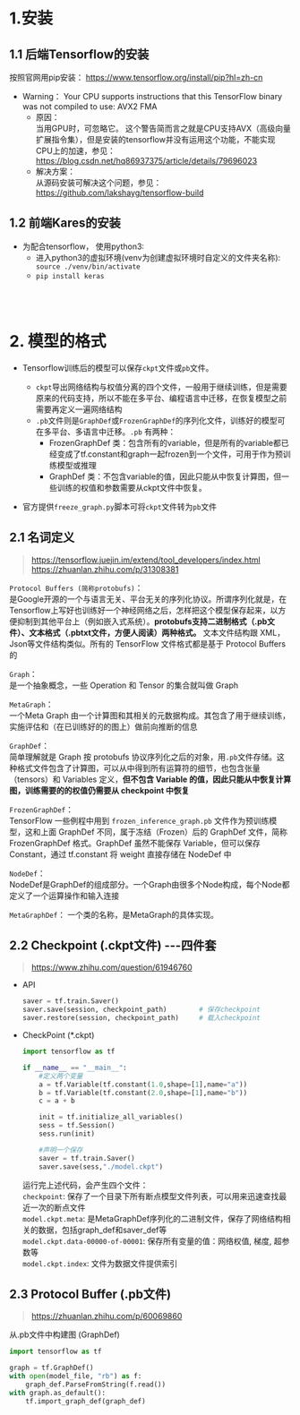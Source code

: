 # 1.安装
## 1.1 后端Tensorflow的安装
按照官网用pip安装： https://www.tensorflow.org/install/pip?hl=zh-cn  
* Warning： Your CPU supports instructions that this TensorFlow binary was not compiled to use: AVX2 FMA
  * 原因：  
  当用GPU时，可忽略它。 这个警告简而言之就是CPU支持AVX（高级向量扩展指令集），但是安装的tensorflow并没有运用这个功能，不能实现CPU上的加速，参见： 
  https://blog.csdn.net/hq86937375/article/details/79696023
  * 解决方案：  
  从源码安装可解决这个问题，参见：https://github.com/lakshayg/tensorflow-build

## 1.2 前端Kares的安装
* 为配合tensorflow， 使用python3: 
  * 进入python3的虚拟环境(venv为创建虚拟环境时自定义的文件夹名称):` source ./venv/bin/activate`
  * `pip install keras`

<br><br>

# 2. 模型的格式
* Tensorflow训练后的模型可以保存`ckpt`文件或`pb`文件。
    * `ckpt`导出网络结构与权值分离的四个文件，一般用于继续训练，但是需要原来的代码支持，所以不能在多平台、编程语言中迁移，在恢复模型之前需要再定义一遍网络结构
    * `.pb`文件则是`GraphDef`或`FrozenGraphDef`的序列化文件，训练好的模型可在多平台、多语言中迁移。`.pb` 有两种：
        * FrozenGraphDef 类：包含所有的variable，但是所有的variable都已经变成了tf.constant和graph一起frozen到一个文件，可用于作为预训练模型或推理
        * GraphDef 类：不包含variable的值，因此只能从中恢复计算图，但一些训练的权值和参数需要从ckpt文件中恢复。

* 官方提供`freeze_graph.py`脚本可将`ckpt`文件转为`pb`文件
## 2.1 名词定义
> https://tensorflow.juejin.im/extend/tool_developers/index.html
> https://zhuanlan.zhihu.com/p/31308381

`Protocol Buffers (简称protobufs)`：  
是Google开源的一个与语言无关、平台无关的序列化协议。所谓序列化就是，在Tensorflow上写好也训练好一个神经网络之后，怎样把这个模型保存起来，以方便抑制到其他平台上（例如嵌入式系统）。**protobufs支持二进制格式（.pb文件）、文本格式（.pbtxt文件，方便人阅读）两种格式。** 文本文件结构跟 XML，Json等文件结构类似。所有的 TensorFlow 文件格式都是基于 Protocol Buffers的

`Graph`：  
是一个抽象概念，一些 Operation 和 Tensor 的集合就叫做 Graph

`MetaGraph`：  
一个Meta Graph 由一个计算图和其相关的元数据构成。其包含了用于继续训练，实施评估和（在已训练好的的图上）做前向推断的信息

`GraphDef`：  
 简单理解就是 Graph 按 protobufs 协议序列化之后的对象，用`.pb`文件存储。这种格式文件包含了计算图，可以从中得到所有运算符的细节，也包含张量（tensors）和 Variables 定义，**但不包含 Variable 的值，因此只能从中恢复计算图，训练需要的的权值仍需要从 checkpoint 中恢复**

`FrozenGraphDef`：  
 TensorFlow 一些例程中用到 `frozen_inference_graph.pb` 文件作为预训练模型，这和上面 GraphDef 不同，属于冻结（Frozen）后的 GraphDef 文件，简称 FrozenGraphDef 格式。GraphDef 虽然不能保存 Variable，但可以保存 Constant，通过 tf.constant 将 weight 直接存储在 NodeDef 中

`NodeDef`：  
 NodeDef是GraphDef的组成部分。一个Graph由很多个Node构成，每个Node都定义了一个运算操作和输入连接

`MetaGraphDef`： 
一个类的名称，是MetaGraph的具体实现。




## 2.2 Checkpoint (.ckpt文件) ---四件套
> https://www.zhihu.com/question/61946760

* API
    ```python
    saver = tf.train.Saver()
    saver.save(session, checkpoint_path)        # 保存checkpoint
    saver.restore(session, checkpoint_path)     # 载入checkpoint
    ```

* CheckPoint (*.ckpt)
    ```python
    import tensorflow as tf
    
    if __name__ == "__main__":
        #定义两个变量
        a = tf.Variable(tf.constant(1.0,shape=[1],name="a"))
        b = tf.Variable(tf.constant(2.0,shape=[1],name="b"))
        c = a + b
    
        init = tf.initialize_all_variables()
        sess = tf.Session()
        sess.run(init)
    
        #声明一个保存
        saver = tf.train.Saver()
        saver.save(sess,"./model.ckpt")
    ```
    运行完上述代码，会产生四个文件：  
    `checkpoint`: 保存了一个目录下所有断点模型文件列表，可以用来迅速查找最近一次的断点文件  
    `model.ckpt.meta`: 是MetaGraphDef序列化的二进制文件，保存了网络结构相关的数据，包括graph_def和saver_def等  
    `model.ckpt.data-00000-of-00001`: 保存所有变量的值：网络权值, 梯度, 超参数等  
    `model.ckpt.index`: 文件为数据文件提供索引

## 2.3 Protocol Buffer (.pb文件)
> https://zhuanlan.zhihu.com/p/60069860  

从.pb文件中构建图 (GraphDef)
```python
import tensorflow as tf

graph = tf.GraphDef()
with open(model_file, "rb") as f:
    graph_def.ParseFromString(f.read())
with graph.as_default():
    tf.import_graph_def(graph_def)
```

